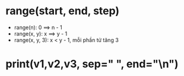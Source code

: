 # range(start, end, step)

- range(n): 0 ==> n - 1
- range(x, y): x ==> y - 1
- range(x, y, 3): x < y - 1, mỗi phần tử tăng 3

# print(v1,v2,v3, sep=" ", end="\n")
